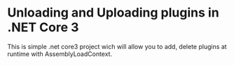# Unloading and Uploading plugins in .NET Core 3 


This is simple .net core3 project wich will allow you to add, delete plugins at runtime with AssemblyLoadContext.

